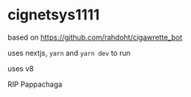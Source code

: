 # cignetsys1111

based on https://github.com/rahdoht/cigawrette_bot

uses nextjs, `yarn` and `yarn dev` to run

uses v8

RIP Pappachaga
